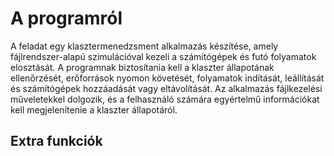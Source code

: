 # A programról

A feladat egy klasztermenedzsment alkalmazás készítése, amely fájlrendszer-alapú szimulációval kezeli a számítógépek és futó folyamatok elosztását. A programnak biztosítania kell a klaszter állapotának ellenőrzését, erőforrások nyomon követését, folyamatok indítását, leállítását és számítógépek hozzáadását vagy eltávolítását. Az alkalmazás fájlkezelési műveletekkel dolgozik, és a felhasználó számára egyértelmű információkat kell megjelenítenie a klaszter állapotáról.

## Extra funkciók
